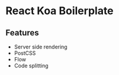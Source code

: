 React Koa Boilerplate
======================

Features
---------

* Server side rendering
* PostCSS
* Flow
* Code splitting
